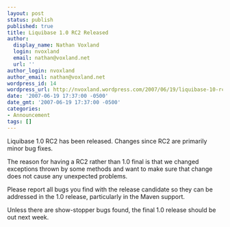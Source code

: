 ```yaml
---
layout: post
status: publish
published: true
title: Liquibase 1.0 RC2 Released
author:
  display_name: Nathan Voxland
  login: nvoxland
  email: nathan@voxland.net
  url: ''
author_login: nvoxland
author_email: nathan@voxland.net
wordpress_id: 14
wordpress_url: http://nvoxland.wordpress.com/2007/06/19/liquibase-10-rc2-released/
date: '2007-06-19 17:37:00 -0500'
date_gmt: '2007-06-19 17:37:00 -0500'
categories:
- Announcement
tags: []
---
```

Liquibase 1.0 RC2 has been released. Changes since RC2 are primarily minor bug fixes.

The reason for having a RC2 rather than 1.0 final is that we changed exceptions thrown by some methods and want to make sure that change does not cause any unexpected problems.

Please report all bugs you find with the release candidate so they can be addressed in the 1.0 release, particularly in the Maven support.

Unless there are show-stopper bugs found, the final 1.0 release should be out next week.

